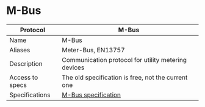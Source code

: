 # M-Bus

| Protocol | M-Bus |
|---|---|
| Name | M-Bus |
| Aliases | Meter-Bus, EN13757 |
| Description | Communication protocol for utility metering devices |
| Access to specs | The old specification is free, not the current one |
| Specifications | [M-Bus specification](https://m-bus.com/documentation) |


